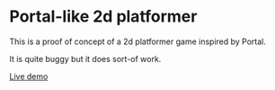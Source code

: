 # Portal-like 2d platformer

This is a proof of concept of a 2d platformer game inspired by Portal.

It is quite buggy but it does sort-of work.

[Live demo](https://hmil.fr/portails)
